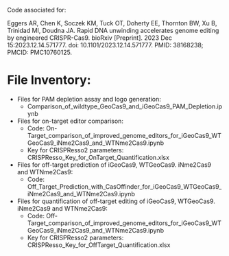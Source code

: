 Code associated for:

  Eggers AR, Chen K, Soczek KM, Tuck OT, Doherty EE, Thornton BW, Xu B, Trinidad MI, Doudna JA. Rapid DNA unwinding accelerates genome editing by engineered CRISPR-Cas9. bioRxiv [Preprint]. 2023 Dec 15:2023.12.14.571777. doi: 10.1101/2023.12.14.571777. PMID: 38168238; PMCID: PMC10760125.

# File Inventory:
- Files for PAM depletion assay and logo generation:
  - Comparison_of_wildtype_GeoCas9_and_iGeoCas9_PAM_Depletion.ipynb
- Files for on-target editor comparison:
  - Code: On-Target_comparison_of_improved_genome_editors_for_iGeoCas9_WTGeoCas9_iNme2Cas9_and_WTNme2Cas9.ipynb
  - Key for CRISPResso2 parameters: CRISPResso_Key_for_OnTarget_Quantification.xlsx
- Files for off-target prediction of iGeoCas9, WTGeoCas9. iNme2Cas9 and WTNme2Cas9:
  - Code: Off_Target_Prediction_with_CasOffinder_for_iGeoCas9_WTGeoCas9_iNme2Cas9_and_WTNme2Cas9.ipynb
- Files for quantification of off-target editing of iGeoCas9, WTGeoCas9. iNme2Cas9 and WTNme2Cas9:
  - Code: Off-Target_comparison_of_improved_genome_editors_for_iGeoCas9_WTGeoCas9_iNme2Cas9_and_WTNme2Cas9.ipynb
  - Key for CRISPResso2 parameters: CRISPResso_Key_for_OffTarget_Quantification.xlsx
